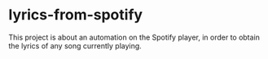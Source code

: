 # lyrics-from-spotify
This project is about an automation on the Spotify player, in order to obtain the lyrics of any song currently playing. 
